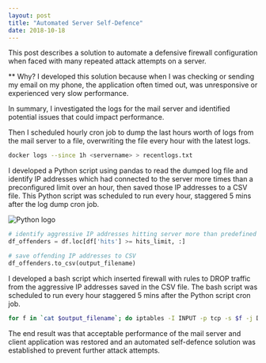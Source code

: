 ```yaml
---
layout: post
title: "Automated Server Self-Defence"
date: 2018-10-18
---
```


This post describes a solution to automate a defensive firewall configuration when faced with many repeated attack attempts on a server.

** Why? 
I developed this solution because when I was checking or sending my email on my phone, the application often timed out, was unresponsive or experienced very slow performance.


In summary, I investigated the logs for the mail server and identified potential issues that could impact performance.

Then I scheduled hourly cron job to dump the last hours worth of logs from the mail server to a file, overwriting the file every hour with the latest logs.

~~~ bash
docker logs --since 1h <servername> > recentlogs.txt

~~~

I developed a Python script using pandas to read the dumped log file and identify IP addresses which had connected to the server more times than a preconfigured limit over an hour, then saved those IP addresses to a CSV file. This Python script was scheduled to run every hour, staggered 5 mins after the log dump cron job.

![Python logo](https://www.python.org/static/favicon.ico)

~~~ python
# identify aggressive IP addresses hitting server more than predefined limit per hour
df_offenders = df.loc[df['hits'] >= hits_limit, :]

# save offending IP addresses to CSV
df_offenders.to_csv(output_filename)

~~~

I developed a bash script which inserted firewall with rules to DROP traffic from the aggressive IP addresses saved in the CSV file. The bash script was scheduled to run every hour staggered 5 mins after the Python script cron job.

~~~ bash
for f in `cat $output_filename`; do iptables -I INPUT -p tcp -s $f -j DROP; done 

~~~

The end result was that acceptable performance of the mail server and client application was restored and an automated self-defence solution was established to prevent further attack attempts.
